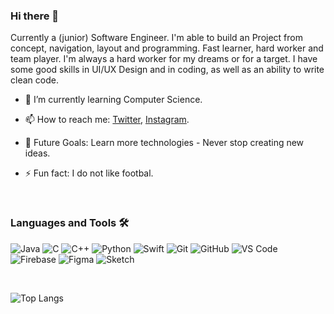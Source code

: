 ### Hi there 👋
<div> 
  <p>Currently a (junior) Software Engineer. I'm able to build an Project from concept, navigation, layout and programming. Fast learner, hard worker and team player. I'm always a hard worker for my dreams or for a target. I have some good skills in UI/UX Design and in coding, as well as an ability to write clean code.
  </p>
</div>

- 🌱 I’m currently learning Computer Science.
- 📫 How to reach me: [Twitter](https://twitter.com/razvanpnn), [Instagram](https://www.instagram.com/rzv.dev/).
- 👑 Future Goals: Learn more technologies - Never stop creating new ideas.
- ⚡ Fun fact: I do not like footbal.

  
  <br />

### Languages and Tools 🛠 
![Java](https://img.shields.io/badge/Java--orange.svg?style=flat&logo=java)
![C](https://img.shields.io/badge/C--blue.svg?style=flat&logo=c)
![C++](https://img.shields.io/badge/C++--indigo.svg?style=flat&logo=c%2B%2B)
![Python](https://img.shields.io/badge/Python--black.svg?style=flat&logo=python)
![Swift](https://img.shields.io/badge/Swift--orange.svg?style=flat&logo=swift)
![Git](https://img.shields.io/badge/Git--red.svg?style=flat&logo=git)
![GitHub](https://img.shields.io/badge/Github--black.svg?style=flat&logo=github)
![VS Code](https://img.shields.io/badge/Visual--purple.svg?style=flat&logo=visual-studio-code)
![Firebase](https://img.shields.io/badge/Firebase--orange.svg?style=flat&logo=firebase)
![Figma](https://img.shields.io/badge/Figma--red.svg?style=flat&logo=figma)
![Sketch](https://img.shields.io/badge/Sketch--orange.svg?style=flat&logo=sketch)

<br />

![Top Langs](https://github-readme-stats.vercel.app/api/top-langs/?username=constantinrazvan&hide=c#,c++,python,javascript&theme=light)
